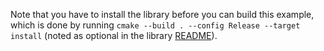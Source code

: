 <!-- (c) https://github.com/MontiCore/monticore -->
Note that you have to install the library before you can build this example,
which is done by running `cmake --build . --config Release --target install`
(noted as optional in the library [README](../../README.md#building)).
